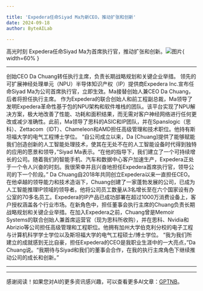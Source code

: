```yaml
---

title: 'Expedera任命Siyad Ma为新CEO，推动扩张和创新'
date: 2024-09-18
author: ByteAILab

---
```


高光时刻
Expedera任命Siyad Ma为首席执行官，推动扩张和创新。![图片](https://ai-techpark.com/wp-content/uploads/2024/09/Expedera-960x540.jpg){ width=60% }

---
创始CEO Da Chuang转任执行主席，负责长期战略规划和关键企业举措。
领先的可扩展神经处理单元（NPU）半导体知识产权（IP）提供商Expedera Inc.宣布任命Siyad Ma为公司首席执行官，立即生效。Ma接替创始人兼CEO Da Chuang，后者将担任执行主席。
作为Expedera的联合创始人和前工程副总裁，Ma领导了发明Expedera革命性基于包的NPU架构和软件堆栈的团队。该平台实现了NPU解决方案，极大地改善了性能、功耗和面积结果，而无需对客户神经网络进行任何更改或减少准确性。此前，Ma领导了思科的ASIC和IP团队，并在Spanslogic（思科）、Zettacom（IDT）、Chameleon和AMD担任高级管理和技术职位。他持有斯坦福大学的电气工程博士学位。
“自公司成立以来，Da [Chuang]提供了能够赋能我们创造创新的人工智能处理技术，使其在无处不在的人工智能设备时代得到独特的应用的愿景和领导，”Siyad Ma表示。“在他的指导下，我们建立了一个可持续增长的公司。随着我们的智能手机、汽车和数据中心客户加速生产，Expedera正处于一个令人兴奋的时刻。我很荣幸并且兴奋地担任Expedera首席执行官，领导公司的下一个阶段。”
Da Chuang自2018年共同创立Expedera以来一直担任CEO。在他卓越的领导能力和技术造诣下，Chuang创建了一家蓬勃发展的公司，已成为人工智能推理IP领域的领导者。他将公司员工数量从3名增长至在六个国家设有办公室的70多名员工。Expedera的IP产品已成功部署在超过1000万消费设备上，客户授权涵盖各个行业市场。在新角色中，担任董事会执行主席的Chuang负责长期战略规划和关键企业举措。在加入Expedera之前，Chuang曾是Memoir Systems的联合创始人兼首席运营官（现为思科所收购），并在思科、Nvidia和Abrizio等公司担任高级管理和工程职位。他拥有加州大学伯克利分校的电子工程与计算机科学学士学位以及斯坦福大学的电气工程硕士/博士学位。
“我为我们所建立的成就感到无比自豪，担任Expedera的CEO是我职业生涯中的一大亮点，”Da Chuang说。“我期待与Siyad和我们的董事会合作，在我的执行主席角色下继续推动公司的成长和创新。”

---
---
感谢阅读！如果您对AI的更多资讯感兴趣，可以查看更多AI文章：[GPTNB](https://gptnb.com)。
